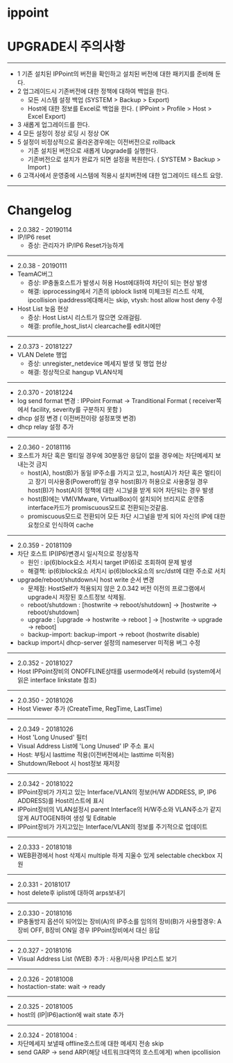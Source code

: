 # ippoint
# UPGRADE시 주의사항
-----
* 1 기존 설치된 IPPoint의 버전을 확인하고 설치된 버전에 대한 패키지를 준비해 둔다.
* 2 업그레이드시 기존버전에 대한 정책에 대하여 백업을 한다. 
    * 모든 시스템 설정 백업 (SYSTEM >  Backup > Export) 
    * Host에 대한 정보를 Excel로 백업을 한다. ( IPPoint > Profile > Host > Excel Export)
* 3 새롭게 업그레이드를 한다. 
* 4 모든 설정이 정상 로딩 시 정상 OK
* 5 설정이 비정상적으로 올라온경우에는 이전버전으로 rollback
    * 기존 설치된 버전으로 새롭게 Upgrade를 실행한다. 
    * 기존버전으로 설치가 완료가 되면 설정을 복원한다. ( SYSTEM > Backup > Import )
* 6 고객사에서 운영중에 시스템에 적용시 설치버전에 대한 업그레이드 테스트 요망.
-----
# Changelog
* 2.0.382 - 20190114
* IP/IP6 reset
    * 증상: 관리자가 IP/IP6 Reset가능하게
-----
* 2.0.38 - 20190111
* TeamAC버그 
    * 증상: IP충돌호스트가 발생시 허용 Host에대하여 차단이 되는 현상 발생
    * 해결: ipprocessing에서 기존의 ipblock list에 미체크된 리스트 삭제, ipcollision ipaddress에대해서는 skip, vtysh: host allow host deny 수정
* Host List 늦음 현상
    * 증상: Host List시 리스트가 많으면 오래걸림.
    * 해결: profile_host_list시 clearcache를 edit시에만
-----
* 2.0.373 - 20181227
* VLAN Delete 행업
    * 증상: unregister_netdevice 메세지 발생 및 행업 현상 
    * 해결: 정상적으로 hangup VLAN삭제 
-----
* 2.0.370 - 20181224
* log send format 변경 : IPPoint Format -> Tranditional Format ( receiver쪽에서 facility, severity를 구분하지 못함 )
* dhcp 설정 변경 ( 이전버전이랑 설정포맷 변경) 
* dhcp relay 설정 추가 
-----
* 2.0.360 - 20181116
* 호스트가 차단 혹은 멀티일 경우에 30분동안 응답이 없을 경우에는 차단메세지 보내는것 금지 
    * host(A), host(B)가 동일 IP주소를 가지고 있고, host(A)가 차단 혹은 멀티이고 장기 미사용중(Poweroff)일 경우 host(B)가 허용으로 사용중일 경우 host(B)가 host(A)의 정책에 대한 시그널을 받게 되어 차단되는 경우 발생
    * host(B)에는 VM(VMware, VirtualBox)이 설치되어 브리지로 운영중 interface카드가 promiscuous모드로 전환되는것같음. 
    * promiscuous모드로 전환되어 모든 차단 시그널을 받게 되어 자신의 IP에 대한 요청으로 인식하여 cache 
-----
* 2.0.359 - 20181109
* 차단 호스트 IP(IP6)변경시 일시적으로 정상동작
    * 원인 : ip(6)block요소 서치시 target IP(6)로 조회하여 문제 발생 
    * 해결책: ip(6)block요소 서치시 ip(6)block요소의 src/dst에 대한 주소로 서치
* upgrade/reboot/shutdown시 host write 순서 변경
    * 문제점: HostSelf가 적용되지 않은 2.0.342 버전 이전의 프로그램에서 upgrade시 저장된 호스트정보 삭제됨.
    * reboot/shutdown : [hostwrite -> reboot/shutdown] -> [hostwrite -> reboot/shutdown]
    * upgrade : [upgrade -> hostwrite -> reboot ] -> [hostwrite -> upgrade -> reboot]
    * backup-import: backup-import -> reboot (hostwrite disable)
* backup import시 dhcp-server 설정의 nameserver 미적용 버그 수정
-----
* 2.0.352 - 20181027
 * Host IPPoint장비의 ONOFFLINE상태를 usermode에서 rebuild 
   (system에서 읽은 interface linkstate 참조)
-----
* 2.0.350 - 20181026
 * Host Viewer 추가 (CreateTime, RegTime, LastTime)
-----
* 2.0.349 - 20181026
 * Host 'Long Unused' 필터 
 * Visual Address List에 'Long Unused' IP 주소 표시
 * Host: 부팅시 lasttime 적용(이전버전에서는 lasttime 미적용)
 * Shutdown/Reboot 시 host정보 재저장
-----
* 2.0.342 - 20181022
 * IPPoint장비가 가지고 있는 Interface/VLAN의 정보(H/W ADDRESS, IP, IP6 ADDRESS)를 Host리스트에 표시
 * IPPoint장비의 VLAN설정시 parent Interface의 H/W주소와 VLAN주소가 같지 않게 AUTOGEN하여 생성 및 Editable
 * IPPoint장비가 가지고있는 Interface/VLAN의 정보를 주기적으로 업데이트
-----
* 2.0.333 - 20181018
 * WEB환경에서 host 삭제시 multiple 하게 지울수 있게 selectable checkbox 지원
-----
* 2.0.331 - 20181017
 * host delete후 iplist에 대하여 arps보내기
-----
* 2.0.330 - 20181016
 * IP충돌방지 옵션이 되어있는 장비(A)의 IP주소를 임의의 장비(B)가 사용할경우: A장비 OFF, B장비 ON일 경우 IPPoint장비에서 대신 응답
-----
* 2.0.327 - 20181016
 * Visual Address List (WEB) 추가 : 사용/미사용 IP리스트 보기 
-----
* 2.0.326 - 20181008
 * hostaction-state: wait -> ready
-----
* 2.0.325 - 20181005
 * host의 (IP|IP6)action에 wait state 추가
-----
* 2.0.324 - 20181004 : 
 * 차단메세지 보낼때 offline호스트에 대한 메세지 전송 skip
 * send GARP -> send ARP(해당 네트워크대역의 호스트에게) when ipcollision


